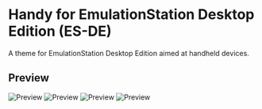 # Handy for EmulationStation Desktop Edition (ES-DE)

A theme for EmulationStation Desktop Edition aimed at handheld devices.

## **Preview**
![Preview](https://i.imgur.com/NypKI7c.png)
![Preview](https://i.imgur.com/VsnWYji.png)
![Preview](https://i.imgur.com/7ykcM0E.png)
![Preview](https://i.imgur.com/lR5W4Ht.png)
